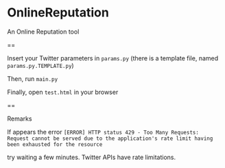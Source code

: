 OnlineReputation
================

An Online Reputation tool


==

Insert your Twitter parameters in `params.py` (there is a template file, named `params.py.TEMPLATE.py`)


Then, run `main.py`

Finally, open `test.html` in your browser

==

Remarks

If appears the error
`[ERROR] HTTP status 429 - Too Many Requests: Request cannot be served due to the application's rate limit having been exhausted for the resource`

try waiting a few minutes. Twitter APIs have rate limitations.